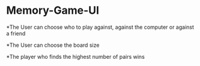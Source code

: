 # Memory-Game-UI

*The User can choose who to play against, against the computer or against a friend

*The User can choose the board size 

*The player who finds the highest number of pairs wins

